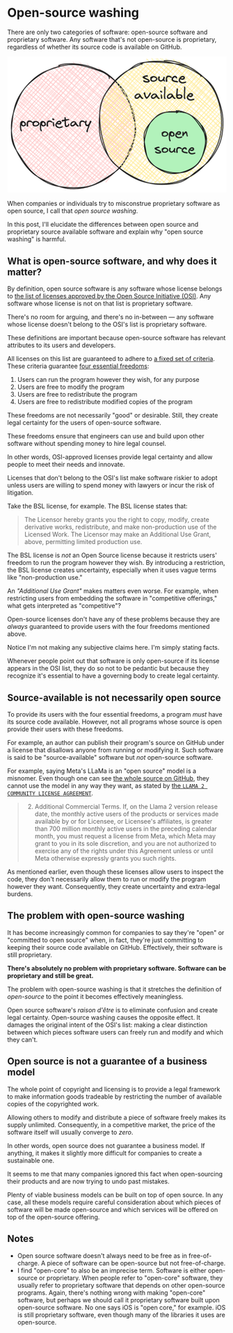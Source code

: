 # Open-source washing

There are only two categories of software: open-source software and proprietary software. Any software that's not open-source is proprietary, regardless of whether its source code is available on GitHub.

<p align="center">
  <picture>
    <source media="(prefers-color-scheme: dark)" srcset="./img/source-available-is-not-open-source/open-source-dark.png">
    <source media="(prefers-color-scheme: light)" srcset="./img/source-available-is-not-open-source/open-source.png">
    <img alt="source-available sets" src="./img/source-available-is-not-open-source/open-source.png">
  </picture>
</p>

When companies or individuals try to misconstrue proprietary software as open source, I call that _open source washing_.

In this post, I'll elucidate the differences between open source and proprietary source available software and explain why "open source washing" is harmful.

## What is open-source software, and why does it matter?

By definition, open source software is any software whose license belongs to [the list of licenses approved by the Open Source Initiative (OSI)](https://opensource.org/licenses/). Any software whose license is not on that list is proprietary software.

There's no room for arguing, and there's no in-between — any software whose license doesn't belong to the OSI's list is proprietary software.

These definitions are important because open-source software has relevant attributes to its users and developers.

All licenses on this list are guaranteed to adhere to [a fixed set of criteria](https://opensource.org/osd/). These criteria guarantee [four essential freedoms](https://www.gnu.org/philosophy/free-sw.en.html):

1. Users can run the program however they wish, for any purpose
2. Users are free to modify the program
3. Users are free to redistribute the program
4. Users are free to redistribute modified copies of the program

These freedoms are not necessarily "good" or desirable. Still, they create legal certainty for the users of open-source software.

These freedoms ensure that engineers can use and build upon other software without spending money to hire legal counsel.

In other words, OSI-approved licenses provide legal certainty and allow people to meet their needs and innovate.

Licenses that don't belong to the OSI's list make software riskier to adopt unless users are willing to spend money with lawyers or incur the risk of litigation.

Take the BSL license, for example. The BSL license states that:

> The Licensor hereby grants you the right to copy, modify, create derivative works, redistribute, and make non-production use of the Licensed Work. The Licensor may make an Additional Use Grant, above, permitting limited production use.

The BSL license is _not_ an Open Source license because it restricts users' freedom to run the program however they wish. By introducing a restriction, the BSL license creates uncertainty, especially when it uses vague terms like "non-production use."

An _"Additional Use Grant"_ makes matters even worse. For example, when restricting users from embedding the software in "competitive offerings," what gets interpreted as "competitive"?

Open-source licenses don't have any of these problems because they are _always_ guaranteed to provide users with the four freedoms mentioned above.

Notice I'm not making any subjective claims here. I'm simply stating facts.

Whenever people point out that software is only open-source if its license appears in the OSI list, they do so not to be pedantic but because they recognize it's essential to have a governing body to create legal certainty.

## Source-available is not necessarily open source

To provide its users with the four essential freedoms, a program _must_ have its source code available. However, not all programs whose source is open provide their users with these freedoms.

For example, an author can publish their program's source on GitHub under a license that disallows anyone from running or modifying it. Such software is said to be "source-available" software but _not_ open-source software.

For example, saying Meta's LLaMa is an "open source" model is a misnomer. Even though one can see [the whole source on GitHub](https://github.com/facebookresearch/llama), they cannot use the model in any way they want, as stated by [the `LLAMA 2 COMMUNITY LICENSE AGREEMENT`](https://github.com/facebookresearch/llama/blob/1a240688810f8036049e8da36b073f63d2ac552c/LICENSE).

> 2. Additional Commercial Terms. If, on the Llama 2 version release date, the monthly active users of the products or services made available by or for Licensee, or Licensee's affiliates, is greater than 700 million monthly active users in the preceding calendar month, you must request a license from Meta, which Meta may grant to you in its sole discretion, and you are not authorized to exercise any of the rights under this Agreement unless or until Meta otherwise expressly grants you such rights.

As mentioned earlier, even though these licenses allow users to inspect the code, they don't necessarily allow them to run or modify the program however they want. Consequently, they create uncertainty and extra-legal burdens.

## The problem with open-source washing

It has become increasingly common for companies to say they're "open" or "committed to open source" when, in fact, they're just committing to keeping their source code available on GitHub. Effectively, their software is still proprietary.

**There's absolutely no problem with proprietary software. Software can be proprietary and still be great.**

The problem with open-source washing is that it stretches the definition of _open-source_ to the point it becomes effectively meaningless.

Open source software's _raison d'être_ is to eliminate confusion and create legal certainty. Open-source washing causes the opposite effect. It damages the original intent of the OSI's list: making a clear distinction between which pieces software users can freely run and modify and which they can't.

## Open source is not a guarantee of a business model

The whole point of copyright and licensing is to provide a legal framework to make information goods tradeable by restricting the number of available copies of the copyrighted work.

Allowing others to modify and distribute a piece of software freely makes its supply unlimited. Consequently, in a competitive market, the price of the software itself will usually converge to _zero_.

In other words, open source does not guarantee a business model. If anything, it makes it slightly more difficult for companies to create a sustainable one.

It seems to me that many companies ignored this fact when open-sourcing their products and are now trying to undo past mistakes.

Plenty of viable business models can be built on top of open source. In any case, all these models require careful consideration about which pieces of software will be made open-source and which services will be offered on top of the open-source offering.

## Notes

-   Open source software doesn't always need to be free as in free-of-charge. A piece of software can be open-source but not free-of-charge.
-   I find "open-core" to also be an imprecise term. Software is either open-source or proprietary. When people refer to "open-core" software, they usually refer to proprietary software that depends on other open-source programs.
    Again, there's nothing wrong with making "open-core" software, but perhaps we should call it proprietary software built upon open-source software.
    No one says iOS is "open core," for example. iOS is still proprietary software, even though many of the libraries it uses are open-source.
